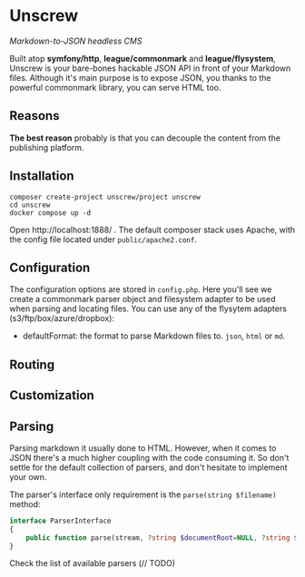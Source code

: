 # Unscrew 

*Markdown-to-JSON headless CMS*

Built atop **symfony/http**, **league/commonmark** and **league/flysystem**, Unscrew 
is your bare-bones hackable JSON API in front of your Markdown files. 
Although it's main purpose is to expose JSON, you thanks to the powerful commonmark library, 
you can serve HTML too.

## Reasons
**The best reason** probably is that you can decouple the content from the publishing platform.

## Installation

```shell
composer create-project unscrew/project unscrew
cd unscrew
docker compose up -d
```

Open http://localhost:1888/ .
The default composer stack uses Apache, with the config file located under `public/apache2.conf`. 

## Configuration

The configuration options are stored in `config.php`. Here you'll see we create a 
commonmark parser object and filesystem adapter to be used when parsing and locating files.
You can use any of the flysytem adapters (s3/ftp/box/azure/dropbox): 

 - defaultFormat: the format to parse Markdown files to. `json`, `html` or `md`.

## Routing

## Customization

## Parsing

Parsing markdown it usually done to HTML. However, when it comes to JSON there's a much higher coupling
with the code consuming it. So don't settle for the default collection of parsers, and don't hesitate
to implement your own.

The parser's interface only requirement is the `parse(string $filename)` method:

```php
interface ParserInterface
{
    public function parse(stream, ?string $documentRoot=NULL, ?string $documentId=NULL): array;
}
```

Check the list of available parsers (// TODO)
